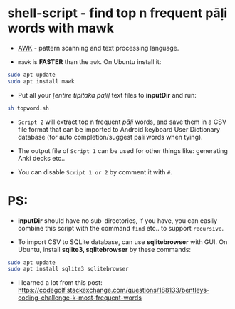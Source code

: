 # shell-script - find top n frequent pāḷi words with mawk

+ [AWK](https://en.wikipedia.org/wiki/AWK)  - pattern scanning and text processing language.

+ `mawk` is **FASTER** than the `awk`. On Ubuntu install it:

```bash
sudo apt update
sudo apt install mawk
```


- Put all your *[entire tipitaka pāḷi]* text files to **inputDir** and run:

```bash
sh topword.sh
```
- `Script 2` will extract  top n frequent *pāḷi* words, and save them in a CSV file format  that can be imported to Android keyboard User Dictionary database (for auto completion/suggest pali words when tying).

- The output file of `Script 1` can  be used for other things like: generating Anki decks etc..

- You can disable `Script 1 or 2` by comment it with `#`.

# PS:

- **inputDir**  should have no sub-directories, if you have, you can easily combine this script with the command `find` etc.. to support `recursive`.

- To import CSV to SQLite database, can use **sqlitebrowser** with GUI. On Ubuntu, install **sqlite3, sqlitebrowser** by these commands:

```bash
sudo apt update
sudo apt install sqlite3 sqlitebrowser
```

- I learned a lot from this post: https://codegolf.stackexchange.com/questions/188133/bentleys-coding-challenge-k-most-frequent-words
